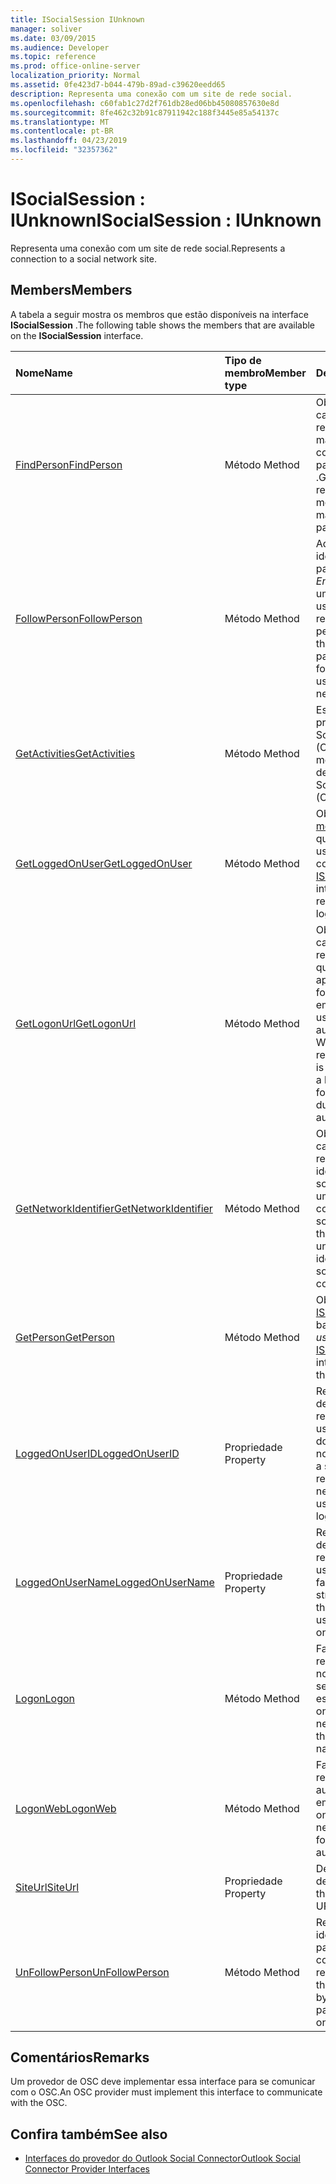 ```yaml
---
title: ISocialSession IUnknown
manager: soliver
ms.date: 03/09/2015
ms.audience: Developer
ms.topic: reference
ms.prod: office-online-server
localization_priority: Normal
ms.assetid: 0fe423d7-b044-479b-89ad-c39620eedd65
description: Representa uma conexão com um site de rede social.
ms.openlocfilehash: c60fab1c27d2f761db28ed06bb45080857630e8d
ms.sourcegitcommit: 8fe462c32b91c87911942c188f3445e85a54137c
ms.translationtype: MT
ms.contentlocale: pt-BR
ms.lasthandoff: 04/23/2019
ms.locfileid: "32357362"
---
```

# <a name="isocialsession--iunknown"></a><span data-ttu-id="f2c83-103">ISocialSession : IUnknown</span><span class="sxs-lookup"><span data-stu-id="f2c83-103">ISocialSession : IUnknown</span></span>

<span data-ttu-id="f2c83-104">Representa uma conexão com um site de rede social.</span><span class="sxs-lookup"><span data-stu-id="f2c83-104">Represents a connection to a social network site.</span></span>
  
## <a name="members"></a><span data-ttu-id="f2c83-105">Members</span><span class="sxs-lookup"><span data-stu-id="f2c83-105">Members</span></span>

<span data-ttu-id="f2c83-106">A tabela a seguir mostra os membros que estão disponíveis na interface **ISocialSession** .</span><span class="sxs-lookup"><span data-stu-id="f2c83-106">The following table shows the members that are available on the **ISocialSession** interface.</span></span> 
  
|<span data-ttu-id="f2c83-107">**Nome**</span><span class="sxs-lookup"><span data-stu-id="f2c83-107">**Name**</span></span>|<span data-ttu-id="f2c83-108">**Tipo de membro**</span><span class="sxs-lookup"><span data-stu-id="f2c83-108">**Member type**</span></span>|<span data-ttu-id="f2c83-109">**Descrição**</span><span class="sxs-lookup"><span data-stu-id="f2c83-109">**Description**</span></span>|
|:-----|:-----|:-----|
|[<span data-ttu-id="f2c83-110">FindPerson</span><span class="sxs-lookup"><span data-stu-id="f2c83-110">FindPerson</span></span>](isocialsession-findperson.md) <br/> |<span data-ttu-id="f2c83-111">Método		</span><span class="sxs-lookup"><span data-stu-id="f2c83-111">Method</span></span>  <br/> |<span data-ttu-id="f2c83-112">Obtém uma cadeia de caracteres que representa uma ou mais pessoas que correspondem ao parâmetro _userid_ .</span><span class="sxs-lookup"><span data-stu-id="f2c83-112">Gets a string that represents one or more persons who match the  _userID_ parameter.</span></span>  <br/> |
|[<span data-ttu-id="f2c83-113">FollowPerson</span><span class="sxs-lookup"><span data-stu-id="f2c83-113">FollowPerson</span></span>](isocialsession-followperson.md) <br/> |<span data-ttu-id="f2c83-114">Método		</span><span class="sxs-lookup"><span data-stu-id="f2c83-114">Method</span></span>  <br/> |<span data-ttu-id="f2c83-115">Adiciona a pessoa identificada pelo parâmetro _EmailAddress_ como um amigo para o usuário conectado na rede social.</span><span class="sxs-lookup"><span data-stu-id="f2c83-115">Adds the person identified by the  _emailAddress_ parameter as a friend for the logged-on user on the social network.</span></span>  <br/> |
|[<span data-ttu-id="f2c83-116">GetActivities</span><span class="sxs-lookup"><span data-stu-id="f2c83-116">GetActivities</span></span>](isocialsession-getactivities.md) <br/> |<span data-ttu-id="f2c83-117">Método		</span><span class="sxs-lookup"><span data-stu-id="f2c83-117">Method</span></span>  <br/> |<span data-ttu-id="f2c83-118">Esse método foi preterido no Outlook Social Connector (OSC) 1,1.</span><span class="sxs-lookup"><span data-stu-id="f2c83-118">This method has been deprecated in Outlook Social Connector (OSC) 1.1.</span></span>  <br/> |
|[<span data-ttu-id="f2c83-119">GetLoggedOnUser</span><span class="sxs-lookup"><span data-stu-id="f2c83-119">GetLoggedOnUser</span></span>](isocialsession-getloggedonuser.md) <br/> |<span data-ttu-id="f2c83-120">Método		</span><span class="sxs-lookup"><span data-stu-id="f2c83-120">Method</span></span>  <br/> |<span data-ttu-id="f2c83-121">Obtém uma interface [métodoisocialprofile](isocialprofileisocialperson.md) que representa o usuário conectado.</span><span class="sxs-lookup"><span data-stu-id="f2c83-121">Gets an [ISocialProfile](isocialprofileisocialperson.md) interface that represents the logged-on user.</span></span>  <br/> |
|[<span data-ttu-id="f2c83-122">GetLogonUrl</span><span class="sxs-lookup"><span data-stu-id="f2c83-122">GetLogonUrl</span></span>](isocialsession-getlogonurl.md) <br/> |<span data-ttu-id="f2c83-123">Método		</span><span class="sxs-lookup"><span data-stu-id="f2c83-123">Method</span></span>  <br/> |<span data-ttu-id="f2c83-124">Obtém uma cadeia de caracteres que representa uma URL que é usada para apresentar um formulário baseado em navegador ao usuário durante a autenticação da Web.</span><span class="sxs-lookup"><span data-stu-id="f2c83-124">Gets a string that represents a URL that is used for presenting a browser-based form to the user during web authentication.</span></span>  <br/> |
|[<span data-ttu-id="f2c83-125">GetNetworkIdentifier</span><span class="sxs-lookup"><span data-stu-id="f2c83-125">GetNetworkIdentifier</span></span>](isocialsession-getnetworkidentifier.md) <br/> |<span data-ttu-id="f2c83-126">Método		</span><span class="sxs-lookup"><span data-stu-id="f2c83-126">Method</span></span>  <br/> |<span data-ttu-id="f2c83-127">Obtém uma cadeia de caracteres que representa um identificador de rede social exclusivo para uma determinada conexão de rede social.</span><span class="sxs-lookup"><span data-stu-id="f2c83-127">Gets a string that represents a unique social network identifier for a given social network connection.</span></span>  <br/> |
|[<span data-ttu-id="f2c83-128">GetPerson</span><span class="sxs-lookup"><span data-stu-id="f2c83-128">GetPerson</span></span>](isocialsession-getperson.md) <br/> |<span data-ttu-id="f2c83-129">Método		</span><span class="sxs-lookup"><span data-stu-id="f2c83-129">Method</span></span>  <br/> |<span data-ttu-id="f2c83-130">Obtém uma interface [ISocialPerson](isocialpersoniunknown.md) com base no parâmetro _userid_ .</span><span class="sxs-lookup"><span data-stu-id="f2c83-130">Gets an [ISocialPerson](isocialpersoniunknown.md) interface based on the  _userID_ parameter.</span></span>  <br/> |
|[<span data-ttu-id="f2c83-131">LoggedOnUserID</span><span class="sxs-lookup"><span data-stu-id="f2c83-131">LoggedOnUserID</span></span>](isocialsession-loggedonuserid.md) <br/> |<span data-ttu-id="f2c83-132">Propriedade	</span><span class="sxs-lookup"><span data-stu-id="f2c83-132">Property</span></span>  <br/> |<span data-ttu-id="f2c83-133">Retorna uma cadeia de caracteres que representa a ID de usuário da rede social do usuário conectado no momento.</span><span class="sxs-lookup"><span data-stu-id="f2c83-133">Returns a string that represents the social network user ID of the user who is currently logged on.</span></span>  <br/> |
|[<span data-ttu-id="f2c83-134">LoggedOnUserName</span><span class="sxs-lookup"><span data-stu-id="f2c83-134">LoggedOnUserName</span></span>](isocialsession-loggedonusername.md) <br/> |<span data-ttu-id="f2c83-135">Propriedade	</span><span class="sxs-lookup"><span data-stu-id="f2c83-135">Property</span></span>  <br/> |<span data-ttu-id="f2c83-136">Retorna uma cadeia de caracteres que representa o nome de usuário usado ao fazer logon.</span><span class="sxs-lookup"><span data-stu-id="f2c83-136">Returns a string that represents the user name that is used when logging on.</span></span>  <br/> |
|[<span data-ttu-id="f2c83-137">Logon</span><span class="sxs-lookup"><span data-stu-id="f2c83-137">Logon</span></span>](isocialsession-logon.md) <br/> |<span data-ttu-id="f2c83-138">Método		</span><span class="sxs-lookup"><span data-stu-id="f2c83-138">Method</span></span>  <br/> |<span data-ttu-id="f2c83-139">Faz logon no site de rede social usando o nome de usuário e senha especificados.</span><span class="sxs-lookup"><span data-stu-id="f2c83-139">Logs on to the social network site by using the specified user name and password.</span></span>  <br/> |
|[<span data-ttu-id="f2c83-140">LogonWeb</span><span class="sxs-lookup"><span data-stu-id="f2c83-140">LogonWeb</span></span>](isocialsession-logonweb.md) <br/> |<span data-ttu-id="f2c83-141">Método		</span><span class="sxs-lookup"><span data-stu-id="f2c83-141">Method</span></span>  <br/> |<span data-ttu-id="f2c83-142">Faz logon no site de rede social usando a autenticação baseada em formulários.</span><span class="sxs-lookup"><span data-stu-id="f2c83-142">Logs on to the social network site by using forms-based authentication.</span></span>  <br/> |
|[<span data-ttu-id="f2c83-143">SiteUrl</span><span class="sxs-lookup"><span data-stu-id="f2c83-143">SiteUrl</span></span>](isocialsession-siteurl.md) <br/> |<span data-ttu-id="f2c83-144">Propriedade	</span><span class="sxs-lookup"><span data-stu-id="f2c83-144">Property</span></span>  <br/> |<span data-ttu-id="f2c83-145">Define a URL do site de rede social.</span><span class="sxs-lookup"><span data-stu-id="f2c83-145">Sets the social network site URL.</span></span>  <br/> |
|[<span data-ttu-id="f2c83-146">UnFollowPerson</span><span class="sxs-lookup"><span data-stu-id="f2c83-146">UnFollowPerson</span></span>](isocialsession-unfollowperson.md) <br/> |<span data-ttu-id="f2c83-147">Método		</span><span class="sxs-lookup"><span data-stu-id="f2c83-147">Method</span></span>  <br/> |<span data-ttu-id="f2c83-148">Remove a pessoa identificada pelo parâmetro _userid_ como um amigo na rede social.</span><span class="sxs-lookup"><span data-stu-id="f2c83-148">Removes the person identified by the  _userID_ parameter as a friend on the social network.</span></span>  <br/> |
   
## <a name="remarks"></a><span data-ttu-id="f2c83-149">Comentários</span><span class="sxs-lookup"><span data-stu-id="f2c83-149">Remarks</span></span>

<span data-ttu-id="f2c83-150">Um provedor de OSC deve implementar essa interface para se comunicar com o OSC.</span><span class="sxs-lookup"><span data-stu-id="f2c83-150">An OSC provider must implement this interface to communicate with the OSC.</span></span>
  
## <a name="see-also"></a><span data-ttu-id="f2c83-151">Confira também</span><span class="sxs-lookup"><span data-stu-id="f2c83-151">See also</span></span>

- [<span data-ttu-id="f2c83-152">Interfaces do provedor do Outlook Social Connector</span><span class="sxs-lookup"><span data-stu-id="f2c83-152">Outlook Social Connector Provider Interfaces</span></span>](outlook-social-connector-provider-interfaces.md)

